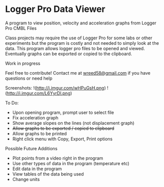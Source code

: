 # Logger Pro Data Viewer
A program to view position, velocity and acceleration graphs from Logger Pro CMBL Files

Class projects may require the use of Logger Pro for some labs or other experiments but the program is costly and not needed to simply look at the data. This program allows logger pro files to be opened and viewed. Eventually graphs can be exported or copied to the clipboard.

Work in progress

Feel free to contribute! Contact me at wreed58@gmail.com if you have questions or need help

Screenshots:
!(http://i.imgur.com/wHPuGsH.png)
!(http://i.imgur.com/L6YyrDl.png)

To Do:
- Upon opening program, prompt user to select file
- Fix acceleration graph
- Show average slopes on the lines (not displacement graph)
- ~~Allow graphs to be exported / copied to clipboard~~
- Allow graphs to be printed
- Right click menu with Copy, Export, Print options

Possible Future Additions
- Plot points from a video right in the program
- Use other types of data in the program (temperature etc)
- Edit data in the program
- View tables of the data being used
- Change units
